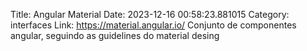 Title: Angular Material
Date: 2023-12-16 00:58:23.881015
Category: interfaces
Link: https://material.angular.io/
Conjunto de componentes angular, seguindo as guidelines do material desing
